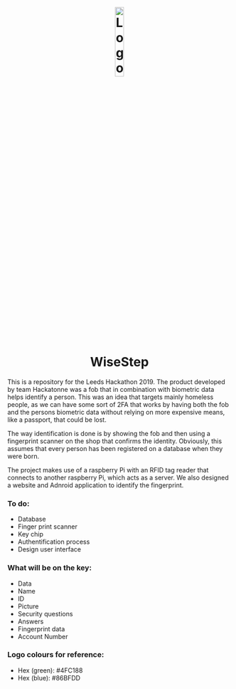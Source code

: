 <h1 align="center">
  <br>
  <img src="https://github.com/usamausman/leeds-hackathon/blob/master/html/logo96.png" alt="Logo" width="20%">
  <br>
  WiseStep
  <br>
</h1>

This is a repository for the Leeds Hackathon 2019. The product developed by team Hackatonne was a fob that in combination with biometric
data helps identify a person. This was an idea that targets mainly homeless people, as we can have some sort of 2FA that works by having
both the fob and the persons biometric data without relying on more expensive means, like a passport, that could be lost.

The way identification is done is by showing the fob and then using a fingerprint scanner on the shop that confirms the identity. Obviously,
this assumes that every person has been registered on a database when they were born.

The project makes use of a raspberry Pi with an RFID tag reader that connects to another raspberry Pi, which acts as a server. We also designed
a website and Adnroid application to identify the fingerprint.

### To do:
- Database
- Finger print scanner
- Key chip
- Authentification process
- Design user interface

### What will be on the key:
- Data
- Name
- ID
- Picture
- Security questions
- Answers
- Fingerprint data
- Account Number

### Logo colours for reference:

- Hex (green): #4FC188
- Hex (blue): #86BFDD
